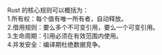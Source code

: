 Rust 的核心规则可以概括为：  
1.所有权：每个值有唯一所有者，自动释放。  
2.借用规则：要么多个不可变引用，要么一个可变引用。  
3.生命周期：引用必须在有效范围内使用。  
4.并发安全：编译期杜绝数据竞争。  
